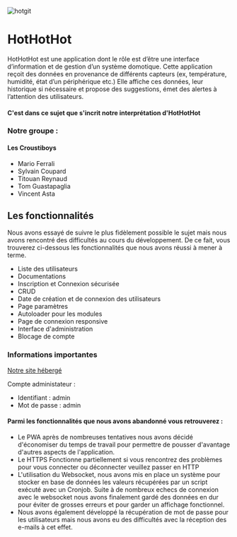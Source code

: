 ![hotgit](https://user-images.githubusercontent.com/62051465/153775408-8911c055-5e8e-4653-a1bc-64a47f364c08.png)

# HotHotHot
HotHotHot est une application dont le rôle est d’être une interface d’information et 
de gestion d’un système domotique. 
Cette application reçoit des données en provenance de différents capteurs (ex, 
température, humidité, état d’un périphérique etc.) 
Elle affiche ces données, leur historique si nécessaire et propose des suggestions, 
émet des alertes à l’attention des utilisateurs. 

#### C'est dans ce sujet que s'incrit notre interprétation d'HotHotHot

### Notre groupe :
#### Les Croustiboys
- Mario Ferrali 
- Sylvain Coupard
- Titouan Reynaud
- Tom Guastapaglia
- Vincent Asta
 
 ## Les fonctionnalités
 Nous avons essayé de suivre le plus fidèlement possible le sujet mais nous avons rencontré des difficultés au cours du développement.
 De ce fait, vous trouverez ci-dessous les fonctionnalités que nous avons réussi à mener à terme. 

 - Liste des utilisateurs
 - Documentations
 - Inscription et Connexion sécurisée
 - CRUD
 - Date de création et de connexion des utilisateurs
 - Page paramètres
 - Autoloader pour les modules
 - Page de connexion responsive
 - Interface d'administration
 - Blocage de compte
### Informations importantes
[Notre site hébergé](http://ec2-15-237-149-228.eu-west-3.compute.amazonaws.com/)

Compte administateur :
- Identifiant : admin
- Mot de passe : admin
 #### Parmi les fonctionnalités que nous avons abandonné vous retrouverez : 
 - Le PWA après de nombreuses tentatives nous avons décidé d'économiser du temps de travail pour permettre de pousser d'avantage d'autres aspects de l'application.
 - Le HTTPS Fonctionne partiellement si vous rencontrez des problèmes pour vous connecter ou déconnecter veuillez passer en HTTP
 - L'utilisation du Websocket, nous avons mis en place un système pour stocker en base de données les valeurs récupérées par un script exécuté avec un Cronjob. Suite à de nombreux echecs de connexion avec le websocket nous avons finalement gardé des données en dur pour éviter de grosses erreurs et pour garder un affichage fonctionnel.
 - Nous avons également développé la récupération de mot de passe pour les utilisateurs mais nous avons eu des difficultés avec la réception des e-mails à cet effet.
